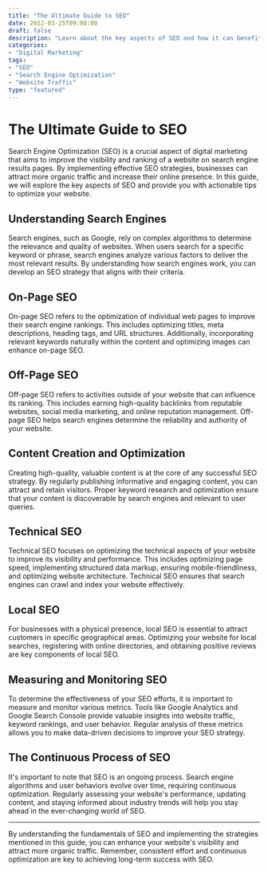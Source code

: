 ```yaml
---
title: "The Ultimate Guide to SEO"
date: 2022-03-25T09:00:00
draft: false
description: "Learn about the key aspects of SEO and how it can benefit your website."
categories:
- "Digital Marketing"
tags:
- "SEO"
- "Search Engine Optimization"
- "Website Traffic"
type: "featured"
---
```


# The Ultimate Guide to SEO

Search Engine Optimization (SEO) is a crucial aspect of digital marketing that aims to improve the visibility and ranking of a website on search engine results pages. By implementing effective SEO strategies, businesses can attract more organic traffic and increase their online presence. In this guide, we will explore the key aspects of SEO and provide you with actionable tips to optimize your website.

## Understanding Search Engines

Search engines, such as Google, rely on complex algorithms to determine the relevance and quality of websites. When users search for a specific keyword or phrase, search engines analyze various factors to deliver the most relevant results. By understanding how search engines work, you can develop an SEO strategy that aligns with their criteria.

## On-Page SEO

On-page SEO refers to the optimization of individual web pages to improve their search engine rankings. This includes optimizing titles, meta descriptions, heading tags, and URL structures. Additionally, incorporating relevant keywords naturally within the content and optimizing images can enhance on-page SEO.

## Off-Page SEO

Off-page SEO refers to activities outside of your website that can influence its ranking. This includes earning high-quality backlinks from reputable websites, social media marketing, and online reputation management. Off-page SEO helps search engines determine the reliability and authority of your website.

## Content Creation and Optimization

Creating high-quality, valuable content is at the core of any successful SEO strategy. By regularly publishing informative and engaging content, you can attract and retain visitors. Proper keyword research and optimization ensure that your content is discoverable by search engines and relevant to user queries.

## Technical SEO

Technical SEO focuses on optimizing the technical aspects of your website to improve its visibility and performance. This includes optimizing page speed, implementing structured data markup, ensuring mobile-friendliness, and optimizing website architecture. Technical SEO ensures that search engines can crawl and index your website effectively.

## Local SEO

For businesses with a physical presence, local SEO is essential to attract customers in specific geographical areas. Optimizing your website for local searches, registering with online directories, and obtaining positive reviews are key components of local SEO.

## Measuring and Monitoring SEO

To determine the effectiveness of your SEO efforts, it is important to measure and monitor various metrics. Tools like Google Analytics and Google Search Console provide valuable insights into website traffic, keyword rankings, and user behavior. Regular analysis of these metrics allows you to make data-driven decisions to improve your SEO strategy.

## The Continuous Process of SEO

It's important to note that SEO is an ongoing process. Search engine algorithms and user behaviors evolve over time, requiring continuous optimization. Regularly assessing your website's performance, updating content, and staying informed about industry trends will help you stay ahead in the ever-changing world of SEO.

---

By understanding the fundamentals of SEO and implementing the strategies mentioned in this guide, you can enhance your website's visibility and attract more organic traffic. Remember, consistent effort and continuous optimization are key to achieving long-term success with SEO.
